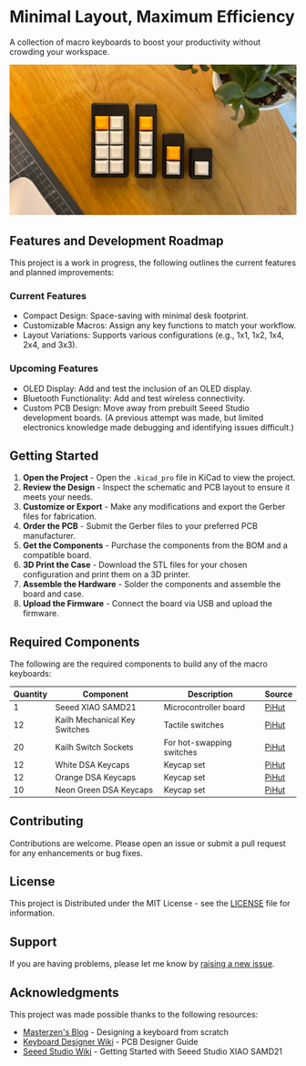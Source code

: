 # Minimal Layout, Maximum Efficiency

A collection of macro keyboards to boost your productivity without crowding your workspace.

![Project Image](https://github.com/ImSeanConroy/macro-keyboard/blob/main/.github/repo-img.png)

## Features and Development Roadmap

This project is a work in progress, the following outlines the current features and planned improvements:

### Current Features
- Compact Design: Space-saving with minimal desk footprint.
- Customizable Macros: Assign any key functions to match your workflow.
- Layout Variations: Supports various configurations (e.g., 1x1, 1x2, 1x4, 2x4, and 3x3).

### Upcoming Features
- OLED Display: Add and test the inclusion of an OLED display.
- Bluetooth Functionality: Add and test wireless connectivity.
- Custom PCB Design: Move away from prebuilt Seeed Studio development boards. (A previous attempt was made, but limited electronics knowledge made debugging and identifying issues difficult.)

## Getting Started

1. **Open the Project** - Open the `.kicad_pro` file in KiCad to view the project.
2. **Review the Design** - Inspect the schematic and PCB layout to ensure it meets your needs.
3. **Customize or Export** - Make any modifications and export the Gerber files for fabrication.
4. **Order the PCB** - Submit the Gerber files to your preferred PCB manufacturer.
5. **Get the Components** - Purchase the components from the BOM and a compatible board.
6. **3D Print the Case** - Download the STL files for your chosen configuration and print them on a 3D printer.
7. **Assemble the Hardware** - Solder the components and assemble the board and case.
8. **Upload the Firmware** - Connect the board via USB and upload the firmware.

## Required Components

The following are the required components to build any of the macro keyboards:

| Quantity | Component | Description | Source |
| - | - | - | - |
| 1 | Seeed XIAO SAMD21 | Microcontroller board | [PiHut](https://thepihut.com/products/seeed-xiao-samd21?srsltid=AfmBOopsKYftJU7zJh318_QIbgNfs8Iwz2q-IXUMCA7OXGZDiutoXrOy) |
| 12 | Kailh Mechanical Key Switches | Tactile switches | [PiHut](https://thepihut.com/products/kailh-mechanical-key-switches-linear-red-12-pack?variant=40151684677827) |
| 20 | Kailh Switch Sockets | For hot-swapping switches | [PiHut](https://thepihut.com/products/kailh-switch-sockets-for-mx-compatible-mechanical-keys-20-pack?variant=40019715588291) |
| 12 | White DSA Keycaps | Keycap set | [PiHut](https://thepihut.com/products/white-dsa-keycaps-for-mx-compatible-switches-10-pack?variant=40000301301955) |
| 12 | Orange DSA Keycaps | Keycap set | [PiHut](https://thepihut.com/products/orange-dsa-keycaps-for-mx-compatible-switches-10-pack?variant=40000347439299) |
| 10 | Neon Green DSA Keycaps | Keycap set | [PiHut](https://thepihut.com/products/neon-green-dsa-keycaps-for-mx-compatible-switches-10-pack?variant=40000348520643) |

## Contributing

Contributions are welcome. Please open an issue or submit a pull request for any enhancements or bug fixes.

## License

This project is Distributed under the MIT License - see the [LICENSE](LICENSE) file for information.

## Support

If you are having problems, please let me know by [raising a new issue](https://github.com/ImSeanConroy/macro-keyboard/issues/new/choose).

## Acknowledgments

This project was made possible thanks to the following resources:

- [Masterzen's Blog](https://www.masterzen.fr/) - Designing a keyboard from scratch
- [Keyboard Designer Wiki](https://wiki.ai03.com/books/pcb-design/chapter/pcb-designer-guide) - PCB Designer Guide 
- [Seeed Studio Wiki](https://wiki.seeedstudio.com/Seeeduino-XIAO/#resourses) - Getting Started with Seeed Studio XIAO SAMD21